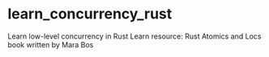 # learn_concurrency_rust
Learn low-level concurrency in Rust
Learn resource: Rust Atomics and Locs book written by Mara Bos